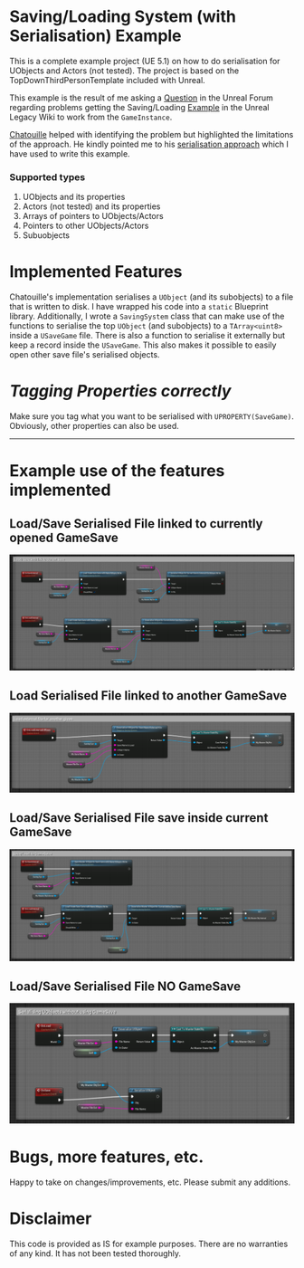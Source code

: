 # Saving/Loading System (with Serialisation) Example
This is a complete example project (UE 5.1) on how to do serialisation for UObjects and Actors (not tested). The project is based on the TopDownThirdPersonTemplate included with Unreal. 

This example is the result of me asking a [Question](https://forums.unrealengine.com/t/should-i-clear-arrays-of-pointers-before-saving-struct-to-gamesave/751456/13) in the Unreal Forum regarding problems getting the Saving/Loading [Example](https://unrealcommunity.wiki/savegame-pointers-and-structs-8wlg0qms) in the Unreal Legacy Wiki to work from the `GameInstance`. 


[Chatouille](https://dev.epicgames.com/community/profile/WoQ9/Chatouille) helped with identifying the problem but highlighted the limitations of the approach. He kindly pointed me to his [serialisation approach](https://dev.epicgames.com/community/snippets/Ele/unreal-engine-runtime-uobject-serialization) which I have used to write this example. 

### Supported types
1. UObjects and its properties
2. Actors (not tested) and its properties
3. Arrays of pointers to UObjects/Actors
4. Pointers to other UObjects/Actors
5. Subuobjects

# Implemented Features
Chatouille's implementation serialises a `UObject` (and its subobjects) to a file that is written to disk. I have wrapped his code into a `static` Blueprint library. Additionally, I wrote a `SavingSystem` class that can make use of the functions to serialise the top `UObject` (and subobjects) to a `TArray<uint8>` inside a `USaveGame` file. There is also a function to serialise it externally but keep a record inside the `USaveGame`. This also makes it possible to easily open other save file's serialised objects. 

# *Tagging Properties correctly*
Make sure you tag what you want to be serialised with 
`UPROPERTY(SaveGame)`. Obviously, other properties can also be used. 

---

# Example use of the features implemented

## Load/Save Serialised File linked to currently opened GameSave

![image](./BlueprintShots/load_save_ext_current.png)

## Load Serialised File linked to another GameSave

![image](./BlueprintShots/load_ext_given_filename.png)

## Load/Save Serialised File save inside current GameSave

![image](./BlueprintShots/load_save_int_file.png)

## Load/Save Serialised File NO GameSave

![image](./BlueprintShots/load_save_sep_files.png)


# Bugs, more features, etc. 
Happy to take on changes/improvements, etc. Please submit any additions. 

# Disclaimer
This code is provided as IS for example purposes. There are no warranties of any kind. It has not been tested thoroughly. 